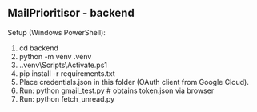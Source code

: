 MailPrioritisor - backend
-------------------------

Setup (Windows PowerShell):
1. cd backend
2. python -m venv .venv
3. .\.venv\Scripts\Activate.ps1
4. pip install -r requirements.txt
5. Place credentials.json in this folder (OAuth client from Google Cloud).
6. Run: python gmail_test.py  # obtains token.json via browser
7. Run: python fetch_unread.py
